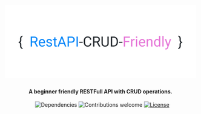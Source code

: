 
<h1 align="center">
  <img src="https://raw.githubusercontent.com/neeleshio/stock-images/master/Facebook%20Cover%20-%201(1).png" alt="Markdownify" width="600">
</h1>

<h4 align="center">A beginner friendly RESTFull API with CRUD operations.</h4>

&nbsp;&nbsp;&nbsp;&nbsp;&nbsp;&nbsp;&nbsp;&nbsp;&nbsp;&nbsp;&nbsp;&nbsp;&nbsp;&nbsp;&nbsp;&nbsp;&nbsp;&nbsp;&nbsp;
![Dependencies](https://img.shields.io/badge/dependencies-expressjs-success)
![Contributions welcome](https://img.shields.io/badge/contributions-welcome-orange.svg)
[![License](https://img.shields.io/badge/license-MIT-blue.svg)](https://opensource.org/licenses/MIT)
